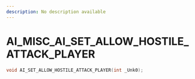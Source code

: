 ```yaml
---
description: No description available 
---
```


# AI_MISC\_AI_SET_ALLOW_HOSTILE_ATTACK_PLAYER

```cpp
void AI_SET_ALLOW_HOSTILE_ATTACK_PLAYER(int _Unk0);
```